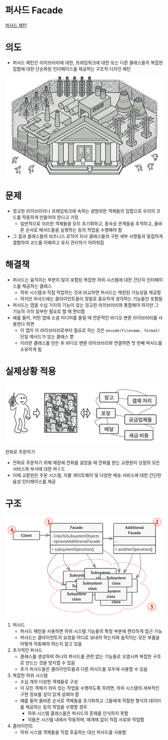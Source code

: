 # 퍼사드 Facade

[퍼사드 패턴](https://refactoring.guru/ko/design-patterns/facade)

# 의도

- 퍼사드 패턴은 라이브러리에 대한, 프레임워크에 대한 또는 다른 클래스들의 복잡한 집합에 대한 단순화된 인터페이스를 제공하는 구조적 디자인 패턴

![Untitled](%E1%84%91%E1%85%A5%E1%84%89%E1%85%A1%E1%84%83%E1%85%B3%20Facade%20ad3e6399c1bb49f28905424a2af2d736/Untitled.png)

# 문제

- 정교한 라이브러리나 프레임워크에 속하는 광범위한 객체들의 집합으로 우리의 코드를 작동하게 만들어야 한다고 가정
    - 일반적으로 이러한 객체들을 모두 초기화하고, 종속성 관계들을 추적하고, 올바른 순서로 메서드들을 실행하는 등의 작업을 수행해야 함
- 그 결과 클래스들의 비즈니스 로직이 타사 클래스들의 구현 세부 사항들과 밀접하게 결합하여 코드를 이해하고 유지 관리하기 어려워짐

# 해결책

- 퍼사드는 움직이는 부분이 많이 포함된 복잡한 하위 시스템에 대한 간단히 인터페이스를 제공하는 클래스
    - 하위 시스템과 직접 작업하는 것과 비교하면 퍼사드는 제한된 기능성을 제공함
    - 하지만 퍼사드에는 클라이언트들이 정말로 중요하게 생각하는 기능들만 포함됨
- 퍼사드는 앱을 수십 가지의 기능이 있는 정교한 라이브러리와 통합해야 하지만 그 기능의 극히 일부만 필요로 할 때 편리함
- 예를 들어, 어떤 앱에 소셜 미디어를 올릴 때 전문적인 비디오 변환 라이브러리를 사용한다 하면
    - 이 앱이 이 라이브러리로부터 필요로 하는 것은 `encode(filename, format)` 단일 메서드가 있는 클래스 뿐
    - 이러한 클래스를 만든 후 비디오 변환 라이브러리와 연결하면 첫 번째 퍼사드를 소유하게 됨

# 실제상황 적용

![전화로 주문하기](%E1%84%91%E1%85%A5%E1%84%89%E1%85%A1%E1%84%83%E1%85%B3%20Facade%20ad3e6399c1bb49f28905424a2af2d736/Untitled%201.png)

전화로 주문하기

- 전화로 주문하기 위해 매장에 전화를 걸었을 때 전화를 받는 교환원이 상점의 모든 서비스와 부서에 대한 퍼ㅏ드
- 이때 교환원은 주문 시스템, 지불 게이트웨이 및 다양한 배송 서비스에 대한 간단한 음성 인터페이스를 제공

# 구조

![Untitled](%E1%84%91%E1%85%A5%E1%84%89%E1%85%A1%E1%84%83%E1%85%B3%20Facade%20ad3e6399c1bb49f28905424a2af2d736/Untitled%202.png)

1. 퍼사드
    - 퍼사드 패턴을 사용하면 하위 시스템 기능들의 특정 부분에 편리하게 접근 가능
    - 퍼사드는 클라이언트의 요청을 어디로 보내야 하는지와 움직이는 모든 부품을 어떻게 작동해야 하는지 알고 있음
2. 추가적인 퍼사드
    - 클래스를 생성하여 하나의 퍼사드를 관련 없는 기능들로 오염시켜 복잡한 구조로 만드는 것을 방지할 수 있음
    - 추가 퍼사드들은 클라이언트들과 다른 퍼사드들 모두에 사용할 수 있음
3. 복잡한 하위 시스템
    - 수십 개의 다양한 객체들로 구성
    - 이 모든 객체가 의미 있는 작업을 수행하도록 하려면, 하위 시스템의 세부적인 구현 정보를 깊이 있게 살펴야 함
    - 예를 들어 올바른 순서로 객체들을 초기화하고 그들에게 적절한 형식의 데이터를 제공하는 등의 작업을 수행할 경우
        - 하위 시스템 클래스들은 퍼사드의 존재를 인식하지 못함
        - 이들은 시스템 내에서 작동하며, 매개체 없이 직접 서로와 작업함
4. 클라이언트
    - 하위 시스템 객체들을 직접 호출하는 대신 퍼사드를 사용함